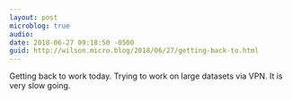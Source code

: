 ```yaml
---
layout: post
microblog: true
audio: 
date: 2018-06-27 09:18:50 -0500
guid: http://wilson.micro.blog/2018/06/27/getting-back-to.html
---
```

Getting back to work today. Trying to work on large datasets via VPN. It is very slow going.
